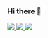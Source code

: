 ### Hi there 👋

<a href="https://github.com/cosmxc">
  <img src="https://github-readme-stats.vercel.app/api?username=ASHUdev05&count_private=true&show_icons=true&theme=radical">
  <img src="https://github-readme-stats.vercel.app/api/top-langs/?username=ASHUdev05&count_private=true&show_icons=true&theme=radical">
  <img src="https://github-readme-stats.vercel.app/api/wakatime?username=ASHUdev05&count_private=true&show_icons=true&theme=radical">
</a>

<!--
**ASHUdev05/ASHUdev05** is a ✨ _special_ ✨ repository because its `README.md` (this file) appears on your GitHub profile.

Here are some ideas to get you started:

- 🔭 I’m currently working on ...
- 🌱 I’m currently learning ...
- 👯 I’m looking to collaborate on ...
- 🤔 I’m looking for help with ...
- 💬 Ask me about ...
- 📫 How to reach me: ...
- 😄 Pronouns: ...
- ⚡ Fun fact: ...
-->
